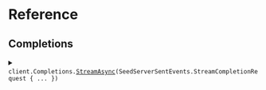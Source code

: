 # Reference
## Completions
<details><summary><code>client.Completions.<a href="/src/SeedServerSentEvents/Completions/CompletionsClient.cs">StreamAsync</a>(SeedServerSentEvents.StreamCompletionRequest { ... })</code></summary>
<dl>
<dd>

#### 🔌 Usage

<dl>
<dd>

<dl>
<dd>

```csharp
await client.Completions.StreamAsync(
    new SeedServerSentEvents.StreamCompletionRequest { Query = "query" }
);
```
</dd>
</dl>
</dd>
</dl>

#### ⚙️ Parameters

<dl>
<dd>

<dl>
<dd>

**request:** `SeedServerSentEvents.StreamCompletionRequest` 
    
</dd>
</dl>
</dd>
</dl>


</dd>
</dl>
</details>
